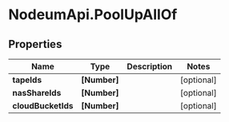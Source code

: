 # NodeumApi.PoolUpAllOf

## Properties

Name | Type | Description | Notes
------------ | ------------- | ------------- | -------------
**tapeIds** | **[Number]** |  | [optional] 
**nasShareIds** | **[Number]** |  | [optional] 
**cloudBucketIds** | **[Number]** |  | [optional] 


